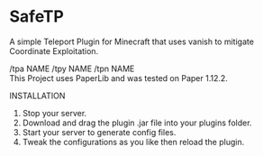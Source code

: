 # SafeTP
A simple Teleport Plugin for Minecraft that uses vanish to mitigate Coordinate Exploitation. 

/tpa NAME /tpy NAME /tpn NAME    
This Project uses PaperLib and was tested on Paper 1.12.2.


INSTALLATION

1. Stop your server.
2. Download and drag the plugin .jar file into your plugins folder.
3. Start your server to generate config files.
4. Tweak the configurations as you like then reload the plugin.
